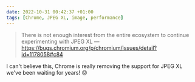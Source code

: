 ```yaml
---
date: 2022-10-31 00:42:37 +01:00
tags: [Chrome, JPEG XL, image, performance]
---
```


> There is not enough interest from the entire ecosystem to continue experimenting with JPEG XL — https://bugs.chromium.org/p/chromium/issues/detail?id=1178058#c84

I can't believe this, Chrome is really removing the support for JPEG XL we've been waiting for years! 😡
